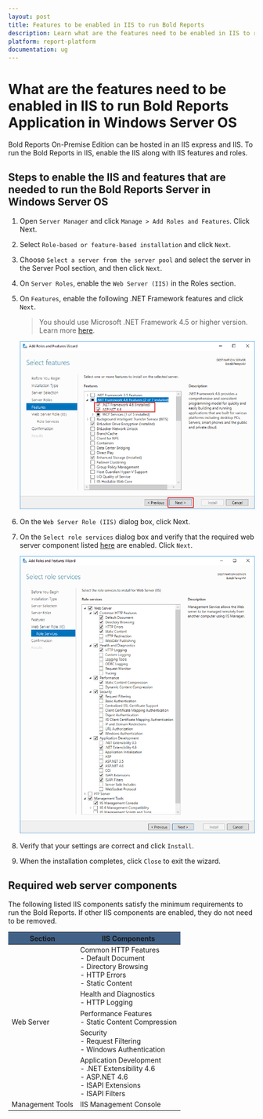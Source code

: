 ```yaml
---
layout: post
title: Features to be enabled in IIS to run Bold Reports
description: Learn what are the features need to be enabled in IIS to run Bold Reports Application in Windows Server OS.
platform: report-platform
documentation: ug
---
```


# What are the features need to be enabled in IIS to run Bold Reports Application in Windows Server OS

Bold Reports On-Premise Edition can be hosted in an IIS express and IIS. To run the Bold Reports in IIS, enable the IIS along with IIS features and roles.

## Steps to enable the IIS and features that are needed to run the Bold Reports Server in Windows Server OS

1. Open `Server Manager` and click `Manage > Add Roles and Features`. Click Next.

2. Select `Role-based or feature-based installation` and click `Next`.

3. Choose `Select a server from the server pool` and select the server in the Server Pool section, and then click `Next`.

4. On `Server Roles`, enable the `Web Server (IIS)` in the Roles section.  

5. On `Features`, enable the following .NET Framework features and click `Next`.

   > You should use Microsoft .NET Framework 4.5 or higher version. Learn more [here](/on-premise/getting-started/#prerequisites).

   ![Roles and Features](/static/assets/on-premise/images/faq/roles-features.png)

6. On the `Web Server Role (IIS)` dialog box, click Next.

7. On the `Select role services` dialog box and verify that the required web server component listed [here](/on-premise/faq/features-needed-to-enable-in-iis-to-run-bold-reports-in-win-server-os/#required-web-server-components) are enabled. Click `Next`.

   ![Roles Services](/static/assets/on-premise/images/faq/role-services.png)

8. Verify that your settings are correct and click `Install`.

9. When the installation completes, click `Close` to exit the wizard.  

## Required web server components

The following listed IIS components satisfy the minimum requirements to run the Bold Reports. If other IIS components are enabled, they do not need to be removed.  

<table>
  <thead>
    <tr>
      <th scope="col" bgcolor="#416187">Section</th>
      <th scope="col" bgcolor="#416187">IIS Components</th>
    </tr>
  </thead>
  <tbody>
    <tr>
        <td rowspan="5">Web Server</td>
        <td>Common HTTP Features
            <br>- Default Document  
            <br>- Directory Browsing  
            <br>- HTTP Errors
            <br>- Static Content  
        </td>
    </tr>
    <tr>
        <td>Health and Diagnostics
            <br>- HTTP Logging
        </td>
    </tr>
    <tr>
        <td>Performance Features
            <br>- Static Content Compression</td>
    </tr>
    <tr>
        <td>Security
            <br>- Request Filtering  
            <br>- Windows Authentication</td>
    </tr>
    <tr>
        <td>Application Development  
            <br>- .NET Extensibility 4.6
            <br>- ASP.NET 4.6
            <br>- ISAPI Extensions  
            <br>- ISAPI Filters</td>
    </tr>
    <tr>
        <td>Management Tools</td>
        <td>IIS Management Console</td>
    </tr>
  </tbody>
</table>